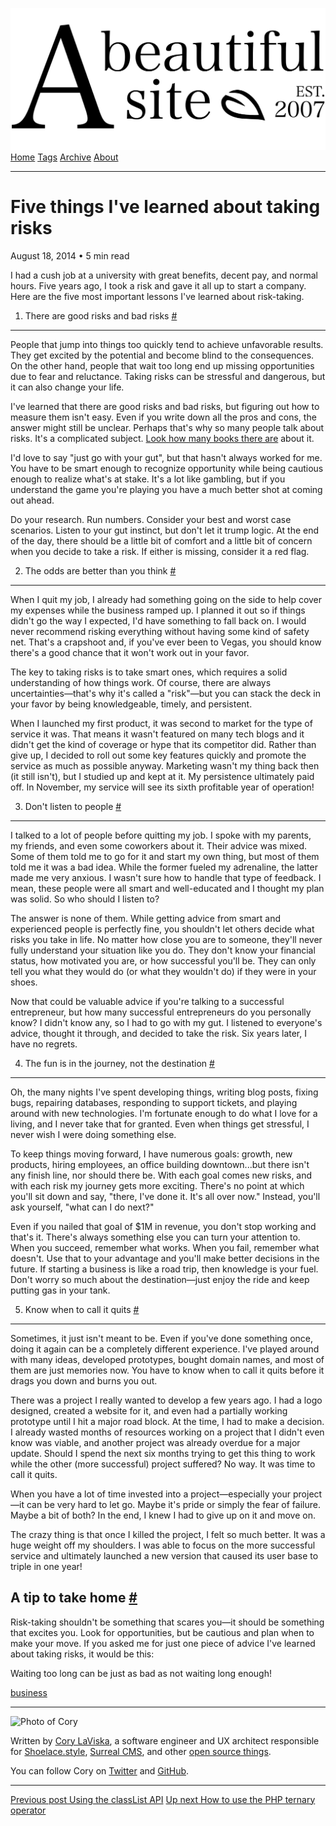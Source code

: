 <a href="../../index.html" class="header-link"><img src="../../images/logos/wordmark.svg" alt="A Beautiful Site" class="wordmark" /></a> <a href="../../index.html" class="nav-item">Home</a> <a href="../../tags/index.html" class="nav-item">Tags</a> <a href="../index.html" class="nav-item">Archive</a> <a href="../../about/index.html" class="nav-item">About</a>

---

# Five things I've learned about taking risks

August 18, 2014 • 5 min read

I had a cush job at a university with great benefits, decent pay, and normal hours. Five years ago, I took a risk and gave it all up to start a company. Here are the five most important lessons I've learned about risk-taking.

1. There are good risks and bad risks <a href="#1.-there-are-good-risks-and-bad-risks" class="direct-link">#</a>

---

People that jump into things too quickly tend to achieve unfavorable results. They get excited by the potential and become blind to the consequences. On the other hand, people that wait too long end up missing opportunities due to fear and reluctance. Taking risks can be stressful and dangerous, but it can also change your life.

I've learned that there are good risks and bad risks, but figuring out how to measure them isn't easy. Even if you write down all the pros and cons, the answer might still be unclear. Perhaps that's why so many people talk about risks. It's a complicated subject. [Look how many books there are](http://www.amazon.com/s/ref=sr_nr_n_0/188-1398068-9841564?rh=n%3A283155%2Cn%3A4749%2Ck%3Arisk+taking&keywords=risk+taking&ie=UTF8&qid=1408142253&rnid=1000) about it.

I'd love to say "just go with your gut", but that hasn't always worked for me. You have to be smart enough to recognize opportunity while being cautious enough to realize what's at stake. It's a lot like gambling, but if you understand the game you're playing you have a much better shot at coming out ahead.

Do your research. Run numbers. Consider your best and worst case scenarios. Listen to your gut instinct, but don't let it trump logic. At the end of the day, there should be a little bit of comfort and a little bit of concern when you decide to take a risk. If either is missing, consider it a red flag.

2. The odds are better than you think <a href="#2.-the-odds-are-better-than-you-think" class="direct-link">#</a>

---

When I quit my job, I already had something going on the side to help cover my expenses while the business ramped up. I planned it out so if things didn't go the way I expected, I'd have something to fall back on. I would never recommend risking everything without having some kind of safety net. That's a crapshoot and, if you've ever been to Vegas, you should know there's a good chance that it won't work out in your favor.

The key to taking risks is to take smart ones, which requires a solid understanding of how things work. Of course, there are always uncertainties—that's why it's called a "risk"—but you can stack the deck in your favor by being knowledgeable, timely, and persistent.

When I launched my first product, it was second to market for the type of service it was. That means it wasn't featured on many tech blogs and it didn't get the kind of coverage or hype that its competitor did. Rather than give up, I decided to roll out some key features quickly and promote the service as much as possible anyway. Marketing wasn't my thing back then (it still isn't), but I studied up and kept at it. My persistence ultimately paid off. In November, my service will see its sixth profitable year of operation!

3. Don't listen to people <a href="#3.-don&#39;t-listen-to-people" class="direct-link">#</a>

---

I talked to a lot of people before quitting my job. I spoke with my parents, my friends, and even some coworkers about it. Their advice was mixed. Some of them told me to go for it and start my own thing, but most of them told me it was a bad idea. While the former fueled my adrenaline, the latter made me very anxious. I wasn't sure how to handle that type of feedback. I mean, these people were all smart and well-educated and I thought my plan was solid. So who should I listen to?

The answer is none of them. While getting advice from smart and experienced people is perfectly fine, you shouldn't let others decide what risks you take in life. No matter how close you are to someone, they'll never fully understand your situation like you do. They don't know your financial status, how motivated you are, or how successful you'll be. They can only tell you what they would do (or what they wouldn't do) if they were in your shoes.

Now that could be valuable advice if you're talking to a successful entrepreneur, but how many successful entrepreneurs do you personally know? I didn't know any, so I had to go with my gut. I listened to everyone's advice, thought it through, and decided to take the risk. Six years later, I have no regrets.

4. The fun is in the journey, not the destination <a href="#4.-the-fun-is-in-the-journey%2C-not-the-destination" class="direct-link">#</a>

---

Oh, the many nights I've spent developing things, writing blog posts, fixing bugs, repairing databases, responding to support tickets, and playing around with new technologies. I'm fortunate enough to do what I love for a living, and I never take that for granted. Even when things get stressful, I never wish I were doing something else.

To keep things moving forward, I have numerous goals: growth, new products, hiring employees, an office building downtown...but there isn't any finish line, nor should there be. With each goal comes new risks, and with each risk my journey gets more exciting. There's no point at which you'll sit down and say, "there, I've done it. It's all over now." Instead, you'll ask yourself, "what can I do next?"

Even if you nailed that goal of $1M in revenue, you don't stop working and that's it. There's always something else you can turn your attention to. When you succeed, remember what works. When you fail, remember what doesn't. Use that to your advantage and you'll make better decisions in the future. If starting a business is like a road trip, then knowledge is your fuel. Don't worry so much about the destination—just enjoy the ride and keep putting gas in your tank.

5. Know when to call it quits <a href="#5.-know-when-to-call-it-quits" class="direct-link">#</a>

---

Sometimes, it just isn't meant to be. Even if you've done something once, doing it again can be a completely different experience. I've played around with many ideas, developed prototypes, bought domain names, and most of them are just memories now. You have to know when to call it quits before it drags you down and burns you out.

There was a project I really wanted to develop a few years ago. I had a logo designed, created a website for it, and even had a partially working prototype until I hit a major road block. At the time, I had to make a decision. I already wasted months of resources working on a project that I didn't even know was viable, and another project was already overdue for a major update. Should I spend the next six months trying to get this thing to work while the other (more successful) project suffered? No way. It was time to call it quits.

When you have a lot of time invested into a project—especially your project—it can be very hard to let go. Maybe it's pride or simply the fear of failure. Maybe a bit of both? In the end, I knew I had to give up on it and move on.

The crazy thing is that once I killed the project, I felt so much better. It was a huge weight off my shoulders. I was able to focus on the more successful service and ultimately launched a new version that caused its user base to triple in one year!

## A tip to take home <a href="#a-tip-to-take-home" class="direct-link">#</a>

Risk-taking shouldn't be something that scares you—it should be something that excites you. Look for opportunities, but be cautious and plan when to make your move. If you asked me for just one piece of advice I've learned about taking risks, it would be this:

Waiting too long can be just as bad as not waiting long enough!

<a href="../../tags/business/index.html" class="post-tag">business</a>

---

<img src="http://0.gravatar.com/avatar/bf1b3b95fd5b096a3592247c29667b33?s=512" alt="Photo of Cory" class="avatar avatar-small" />

Written by [Cory LaViska](../../index-4.html), a software engineer and UX architect responsible for [Shoelace.style](https://shoelace.style/), [Surreal CMS](https://www.surrealcms.com/), and other [open source things](https://github.com/claviska).

You can follow Cory on [Twitter](https://twitter.com/bgooonz) and [GitHub](https://github.com/claviska).

---

<a href="../using-the-classlist-api/index.html" class="post-nav-previous"><span class="small">Previous post</span> Using the classList API</a> <a href="../how-to-use-the-php-ternary-operator/index.html" class="post-nav-next"><span class="small">Up next</span> How to use the PHP ternary operator</a>
